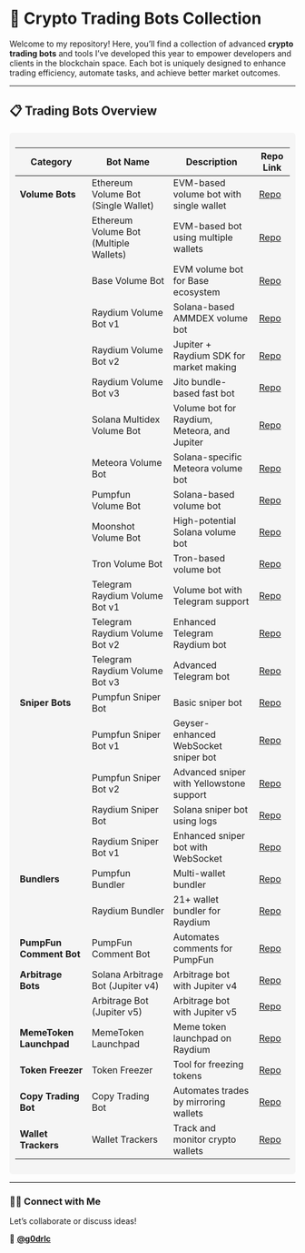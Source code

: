 

# 🚀 **Crypto Trading Bots Collection**  
Welcome to my repository! Here, you’ll find a collection of advanced **crypto trading bots** and tools I’ve developed this year to empower developers and clients in the blockchain space. Each bot is uniquely designed to enhance trading efficiency, automate tasks, and achieve better market outcomes.  

---

## 📋 **Trading Bots Overview**  

<div style="background-color: #f5f5f5; padding: 10px; border-radius: 5px;">

| **Category**           | **Bot Name**                                          | **Description**                              | **Repo Link**                                                                 |
|-------------------------|-------------------------------------------------------|----------------------------------------------|------------------------------------------------------------------------------|
| **Volume Bots**         | Ethereum Volume Bot (Single Wallet)                  | EVM-based volume bot with single wallet      | [Repo](https://github.com/black-rustx/Ether-Volume-Bot-v1)                  |
|                         | Ethereum Volume Bot (Multiple Wallets)              | EVM-based bot using multiple wallets         | [Repo](https://github.com/black-rustx/Ether-Volume-Bot-v2)                  |
|                         | Base Volume Bot                                      | EVM volume bot for Base ecosystem            | [Repo](https://github.com/your-repo/base-volume-bot)                        |
|                         | Raydium Volume Bot v1                                | Solana-based AMMDEX volume bot               | [Repo](https://github.com/black-rustx/RaydiumVolumeBot-v1)                  |
|                         | Raydium Volume Bot v2                                | Jupiter + Raydium SDK for market making      | [Repo](https://github.com/black-rustx/RaydiumVolumeBot-v2)                  |
|                         | Raydium Volume Bot v3                                | Jito bundle-based fast bot                   | [Repo](https://github.com/black-rustx/RaydiumVolumeBot-v3)                  |
|                         | Solana Multidex Volume Bot                           | Volume bot for Raydium, Meteora, and Jupiter | [Repo](https://github.com/black-rustx/Solana-MultiDex-Volume-Bot)           |
|                         | Meteora Volume Bot                                   | Solana-specific Meteora volume bot           | [Repo](https://github.com/black-rustx/Meteora-Volume-Bot)                   |
|                         | Pumpfun Volume Bot                                   | Solana-based volume bot                      | [Repo](https://github.com/black-rustx/PumpFun-Volume-Bot)                   |
|                         | Moonshot Volume Bot                                  | High-potential Solana volume bot             | [Repo](https://github.com/black-rustx/Moonshot-Volume-Bot)                  |
|                         | Tron Volume Bot                                      | Tron-based volume bot                        | [Repo](https://github.com/black-rustx/Tron-Volume-Bot)                      |
|                         | Telegram Raydium Volume Bot v1                       | Volume bot with Telegram support             | [Repo](https://github.com/black-rustx/Tg-Raydium-Volume-Booster-v1)         |
|                         | Telegram Raydium Volume Bot v2                       | Enhanced Telegram Raydium bot                | [Repo](https://github.com/black-rustx/Tg-Raydium-Volume-Booster-v2)         |
|                         | Telegram Raydium Volume Bot v3                       | Advanced Telegram bot                        | [Repo](https://github.com/black-rustx/Tg-Solana-Volume-Booster-v3)          |
| **Sniper Bots**         | Pumpfun Sniper Bot                                   | Basic sniper bot                             | [Repo](https://github.com/black-rustx/PumpFun-Sniper-Bot)                   |
|                         | Pumpfun Sniper Bot v1                                | Geyser-enhanced WebSocket sniper bot         | [Repo](https://github.com/black-rustx/PumpFun-Sniper-Bot-v1)                |
|                         | Pumpfun Sniper Bot v2                                | Advanced sniper with Yellowstone support     | [Repo](https://github.com/black-rustx/PumpFun-Sniper-Bot-v2)                |
|                         | Raydium Sniper Bot                                   | Solana sniper bot using logs                 | [Repo](https://github.com/black-rustx/Tg-Raydium-Sniper-Bot)                |
|                         | Raydium Sniper Bot v1                                | Enhanced sniper bot with WebSocket           | [Repo](https://github.com/black-rustx/Raydium-Sniper-Bot-v1)                |
| **Bundlers**            | Pumpfun Bundler                                      | Multi-wallet bundler                         | [Repo](https://github.com/black-rustx/PumpFun-Bundler)                      |
|                         | Raydium Bundler                                      | 21+ wallet bundler for Raydium               | [Repo](https://github.com/black-rustx/Raydium-Bundler)                      |
| **PumpFun Comment Bot** | PumpFun Comment Bot                                  | Automates comments for PumpFun               | [Repo](https://github.com/black-rustx/PumpFun-Comment-Bot)                  |
| **Arbitrage Bots**      | Solana Arbitrage Bot (Jupiter v4)                    | Arbitrage bot with Jupiter v4                | [Repo](https://github.com/black-rustx/Solana-Arbitrage-Bot)                 |
|                         | Arbitrage Bot (Jupiter v5)                           | Arbitrage bot with Jupiter v5                | [Repo](https://github.com/black-rustx/Arbitrage-Jupter-v5-Bot)              |
| **MemeToken Launchpad** | MemeToken Launchpad                                  | Meme token launchpad on Raydium              | [Repo](https://github.com/black-rustx/Memetoken-Launcher)                   |
| **Token Freezer**       | Token Freezer                                        | Tool for freezing tokens                     | [Repo](https://github.com/black-rustx/Token-Freezer)                        |
| **Copy Trading Bot**    | Copy Trading Bot                                     | Automates trades by mirroring wallets        | [Repo](https://github.com/black-rustx/Copy-Trading-Bot)                     |
| **Wallet Trackers**     | Wallet Trackers                                      | Track and monitor crypto wallets             | [Repo](https://github.com/your-repo/wallet-trackers)                        |

</div>

---

### 👨‍💻 **Connect with Me**  
Let’s collaborate or discuss ideas!  

💼 **[@g0drlc](https://t.me/g0drlc)**  

